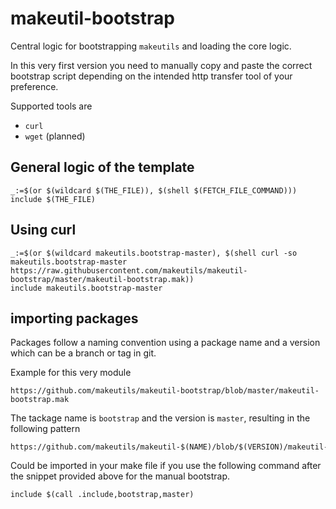 # makeutil-bootstrap

Central logic for bootstrapping `makeutils` and loading the core logic.

In this very first version you need to manually copy and paste the correct bootstrap script depending on the intended http transfer tool of your preference.

Supported tools are

- `curl`
- `wget` (planned)

## General logic of the template

```make
_:=$(or $(wildcard $(THE_FILE)), $(shell $(FETCH_FILE_COMMAND)))
include $(THE_FILE)
```

## Using curl

```make
_:=$(or $(wildcard makeutils.bootstrap-master), $(shell curl -so makeutils.bootstrap-master https://raw.githubusercontent.com/makeutils/makeutil-bootstrap/master/makeutil-bootstrap.mak))
include makeutils.bootstrap-master
```

## importing packages

Packages follow a naming convention using a package name and a version which can be a branch or tag in git.

Example for this very module

```text
https://github.com/makeutils/makeutil-bootstrap/blob/master/makeutil-bootstrap.mak
```

The tackage name is `bootstrap` and the version is `master`, resulting in the following pattern

```text
https://github.com/makeutils/makeutil-$(NAME)/blob/$(VERSION)/makeutil-$(NAME).mak
```

Could be imported in your make file if you use the following command after the snippet provided above for the manual bootstrap.

```make
include $(call .include,bootstrap,master)
```
